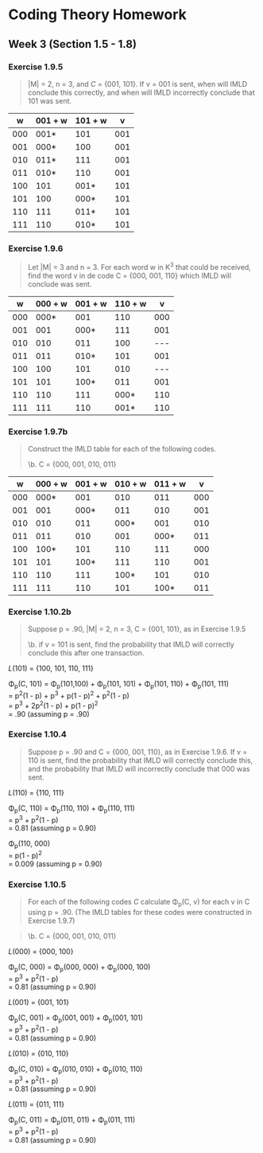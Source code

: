 # Coding Theory Homework

## Week 3 (Section 1.5 - 1.8)

### Exercise 1.9.5

> |M| = 2, n = 3, and _C_ = {001, 101}. If v = 001 is sent, when will IMLD conclude this correctly, and when will IMLD incorrectly conclude that 101 was sent.

| w   | 001 + w | 101 + w | v   |
| --- | ------- | ------- | --- |
| 000 | 001*    | 101     | 001 |
| 001 | 000*    | 100     | 001 |
| 010 | 011*    | 111     | 001 |
| 011 | 010*    | 110     | 001 |
| 100 | 101     | 001*    | 101 |
| 101 | 100     | 000*    | 101 |
| 110 | 111     | 011*    | 101 |
| 111 | 110     | 010*    | 101 |

### Exercise 1.9.6

> Let |M| = 3 and n = 3. For each word w in K<sup>3</sup> that could be received, find the word v in de code C = {000, 001, 110} which IMLD will conclude was sent.

| w   | 000 + w | 001 + w | 110 + w | v   |
| --- | ------- | ------- | ------- | --- |
| 000 | 000*    | 001     | 110     | 000 |
| 001 | 001     | 000*    | 111     | 001 |
| 010 | 010     | 011     | 100     | --- |
| 011 | 011     | 010*    | 101     | 001 |
| 100 | 100     | 101     | 010     | --- |
| 101 | 101     | 100*    | 011     | 001 |
| 110 | 110     | 111     | 000*    | 110 |
| 111 | 111     | 110     | 001*    | 110 |

### Exercise 1.9.7b

> Construct the IMLD table for each of the following codes.
>
> \\b. C = {000, 001, 010, 011}

| w   | 000 + w | 001 + w | 010 + w | 011 + w | v   |
| --- | ------- | ------- | ------- | ------- | --- |
| 000 | 000*    | 001     | 010     | 011     | 000 |
| 001 | 001     | 000*    | 011     | 010     | 001 |
| 010 | 010     | 011     | 000*    | 001     | 010 |
| 011 | 011     | 010     | 001     | 000*    | 011 |
| 100 | 100*    | 101     | 110     | 111     | 000 |
| 101 | 101     | 100*    | 111     | 110     | 001 |
| 110 | 110     | 111     | 100*    | 101     | 010 |
| 111 | 111     | 110     | 101     | 100*    | 011 |

### Exercise 1.10.2b

> Suppose p = .90, |M| = 2, n = 3, C = {001, 101}, as in Exercise 1.9.5
>
> \\b. if v = 101 is sent, find the probability that IMLD will correctly conclude this after one transaction.

_L_(101) = {100, 101, 110, 111}

Φ<sub>p</sub>(C, 101) = Φ<sub>p</sub>(101,100) + Φ<sub>p</sub>(101, 101) + Φ<sub>p</sub>(101, 110) + Φ<sub>p</sub>(101, 111)  
= p<sup>2</sup>(1 - p) + p<sup>3</sup> + p(1 - p)<sup>2</sup> + p<sup>2</sup>(1 - p)  
= p<sup>3</sup> + 2p<sup>2</sup>(1 - p) + p(1 - p)<sup>2</sup>  
= .90 (assuming p = .90)  

### Exercise 1.10.4

> Suppose p = .90 and C = {000, 001, 110}, as in Exercise 1.9.6. If v = 110 is sent, find the probability that IMLD will correctly conclude this, and the probability that IMLD will incorrectly conclude that 000 was sent.

_L_(110) = {110, 111}

Φ<sub>p</sub>(C, 110) = Φ<sub>p</sub>(110, 110) + Φ<sub>p</sub>(110, 111)  
= p<sup>3</sup> + p<sup>2</sup>(1 - p)  
= 0.81 (assuming p = 0.90)  

Φ<sub>p</sub>(110, 000)  
= p(1 - p)<sup>2</sup>  
= 0.009 (assuming p = 0.90)  


### Exercise 1.10.5

> For each of the following codes _C_ calculate Φ<sub>p</sub>(C, v) for each v in C using p = .90. (The IMLD tables for these codes were constructed in Exercise 1.9.7)

> \\b. C = {000, 001, 010, 011}

_L_(000) = {000, 100}

Φ<sub>p</sub>(C, 000) = Φ<sub>p</sub>(000, 000) + Φ<sub>p</sub>(000, 100)  
= p<sup>3</sup> + p<sup>2</sup>(1 - p)  
= 0.81 (assuming p = 0.90)  

_L_(001) = {001, 101}

Φ<sub>p</sub>(C, 001) = Φ<sub>p</sub>(001, 001) + Φ<sub>p</sub>(001, 101)  
= p<sup>3</sup> + p<sup>2</sup>(1 - p)  
= 0.81 (assuming p = 0.90)  
     
_L_(010) = {010, 110}

Φ<sub>p</sub>(C, 010) = Φ<sub>p</sub>(010, 010) + Φ<sub>p</sub>(010, 110)  
= p<sup>3</sup> + p<sup>2</sup>(1 - p)  
= 0.81 (assuming p = 0.90)  
     
_L_(011) = {011, 111}

Φ<sub>p</sub>(C, 011) = Φ<sub>p</sub>(011, 011) + Φ<sub>p</sub>(011, 111)  
= p<sup>3</sup> + p<sup>2</sup>(1 - p)  
= 0.81 (assuming p = 0.90)  
     